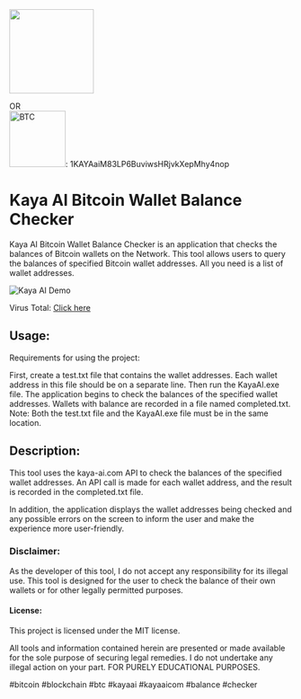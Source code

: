 <a href="https://www.buymeacoffee.com/kayaaicom"> 
<img src="https://cdn.buymeacoffee.com/buttons/default-orange.png" width="150"></a>

OR
<br>
<img src="https://bitcoin.org/img/icons/logotop.svg?1687792074" width="100" alt="BTC">: 1KAYAaiM83LP6BuviwsHRjvkXepMhy4nop
<br>

# Kaya AI Bitcoin Wallet Balance Checker

Kaya AI Bitcoin Wallet Balance Checker is an application that checks the balances of Bitcoin wallets on the Network. This tool allows users to query the balances of specified Bitcoin wallet addresses. All you need is a list of wallet addresses.

![Kaya AI Demo](https://media3.giphy.com/media/v1.Y2lkPTc5MGI3NjExbzVncHVncWE3eWdhZjFyajQzdGJnb2ZnZm1hbHp4bzNka3gyNzM1dCZlcD12MV9pbnRlcm5hbF9naWZfYnlfaWQmY3Q9Zw/8C4mFuOE6KCjg7UQ7t/giphy.gif)


Virus Total: [Click here](https://www.virustotal.com/gui/file/c967c871ec00211427088d8a137ca2c2776eb9c8c4512dd606d1de7f8378aec0/detection)

## **Usage:**

Requirements for using the project:

First, create a test.txt file that contains the wallet addresses. Each wallet address in this file should be on a separate line.
Then run the KayaAI.exe file.
The application begins to check the balances of the specified wallet addresses. Wallets with balance are recorded in a file named completed.txt.
Note: Both the test.txt file and the KayaAI.exe file must be in the same location.

## **Description:**
This tool uses the kaya-ai.com API to check the balances of the specified wallet addresses. An API call is made for each wallet address, and the result is recorded in the completed.txt file.

In addition, the application displays the wallet addresses being checked and any possible errors on the screen to inform the user and make the experience more user-friendly.

### **Disclaimer:**
As the developer of this tool, I do not accept any responsibility for its illegal use. This tool is designed for the user to check the balance of their own wallets or for other legally permitted purposes.

#### **License:**
This project is licensed under the MIT license.

All tools and information contained herein are presented or made available for the sole purpose of securing legal remedies. I do not undertake any illegal action on your part. FOR PURELY EDUCATIONAL PURPOSES.

#bitcoin #blockchain #btc #kayaai #kayaaicom #balance #checker
